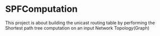 # SPFComputation
This project is about building the unicast routing table by performing the Shortest path tree computation on an input  Network Topology(Graph)
